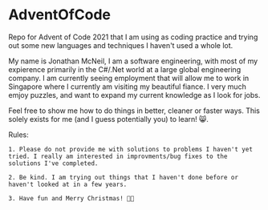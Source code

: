 # AdventOfCode

Repo for Advent of Code 2021 that I am using as coding practice and trying out some new languages and techniques I haven't used a whole lot. 

My name is Jonathan McNeil, I am a software engineering, with most of my expierence primarily in the C#/.Net world at a large global engineering company.  I am currently seeing employment that will allow me to work in Singapore where I currently am visiting my beautiful fiance.  I very much emjoy puzzles, and want to expand my current knowledge as I look for jobs.  

Feel free to show me how to do things in better, cleaner or faster ways. This solely exists for me (and I guess potentially you) to learn! 😸.  

Rules:

    1. Please do not provide me with solutions to problems I haven't yet tried. I really am interested in improvments/bug fixes to the solutions I've completed.
    
    2. Be kind. I am trying out things that I haven't done before or haven't looked at in a few years. 
    
    3. Have fun and Merry Christmas! 🎄🎅
